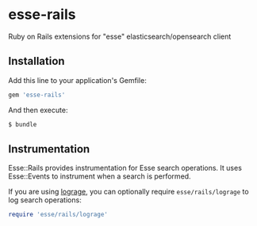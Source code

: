 # esse-rails
 Ruby on Rails extensions for "esse" elasticsearch/opensearch client

## Installation

Add this line to your application's Gemfile:

```ruby
gem 'esse-rails'
```

And then execute:

```bash
$ bundle
```

## Instrumentation

Esse::Rails provides instrumentation for Esse search operations. It uses Esse::Events to instrument when a search is performed.

If you are using [lograge](https://github.com/roidrage/lograge), you can optionally require `esse/rails/lograge` to log search operations:

```ruby
require 'esse/rails/lograge'
```
